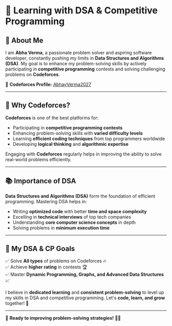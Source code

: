 # 🚀 Learning with DSA & Competitive Programming

## 🌟 About Me
I am **Abha Verma**, a passionate problem solver and aspiring software developer, constantly pushing my limits in **Data Structures and Algorithms (DSA)**. My goal is to enhance my problem-solving skills by actively participating in **competitive programming** contests and solving challenging problems on **Codeforces**.

🔗 **Codeforces Profile:** [AbhayVerma2027](https://codeforces.com/profile/AbhayVerma2027)

---

## 📌 Why Codeforces?
**Codeforces** is one of the best platforms for:
- Participating in **competitive programming contests**
- Enhancing problem-solving skills with **varied difficulty levels**
- Learning **efficient coding techniques** from top programmers worldwide
- Developing **logical thinking** and **algorithmic expertise**

Engaging with **Codeforces** regularly helps in improving the ability to solve real-world problems efficiently.

---

## 📚 Importance of DSA
**Data Structures and Algorithms (DSA)** form the foundation of efficient programming. Mastering DSA helps in:
- Writing **optimized code** with better **time and space complexity**
- Excelling in **technical interviews** of top tech companies
- Understanding **core computer science concepts** in depth
- Solving problems in **minimum execution time**

---

## 🎯 My DSA & CP Goals
✅ Solve **All types** of problems on Codeforces 🔥  
✅ Achieve **higher rating** in contests 🏆  
✅ Master **Dynamic Programming, Graphs, and Advanced Data Structures** 📈  

I believe in **dedicated learning** and **consistent problem-solving** to level up my skills in DSA and competitive programming. Let's **code, learn, and grow** together! 🚀

---

📝 **Ready to improving problem-solving strategies!** 🤖💡

